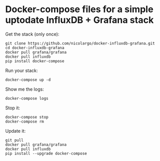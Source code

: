 # Docker-compose files for a simple uptodate InfluxDB + Grafana stack

Get the stack (only once):

```
git clone https://github.com/nicolargo/docker-influxdb-grafana.git
cd docker-influxdb-grafana
docker pull grafana/grafana
docker pull influxdb
pip install docker-compose
```

Run your stack:

```
docker-compose up -d
```

Show me the logs:

```
docker-compose logs
```

Stop it:

```
docker-compose stop
docker-compose rm
```

Update it:

```
git pull
docker pull grafana/grafana
docker pull influxdb
pip install --upgrade docker-compose
```
